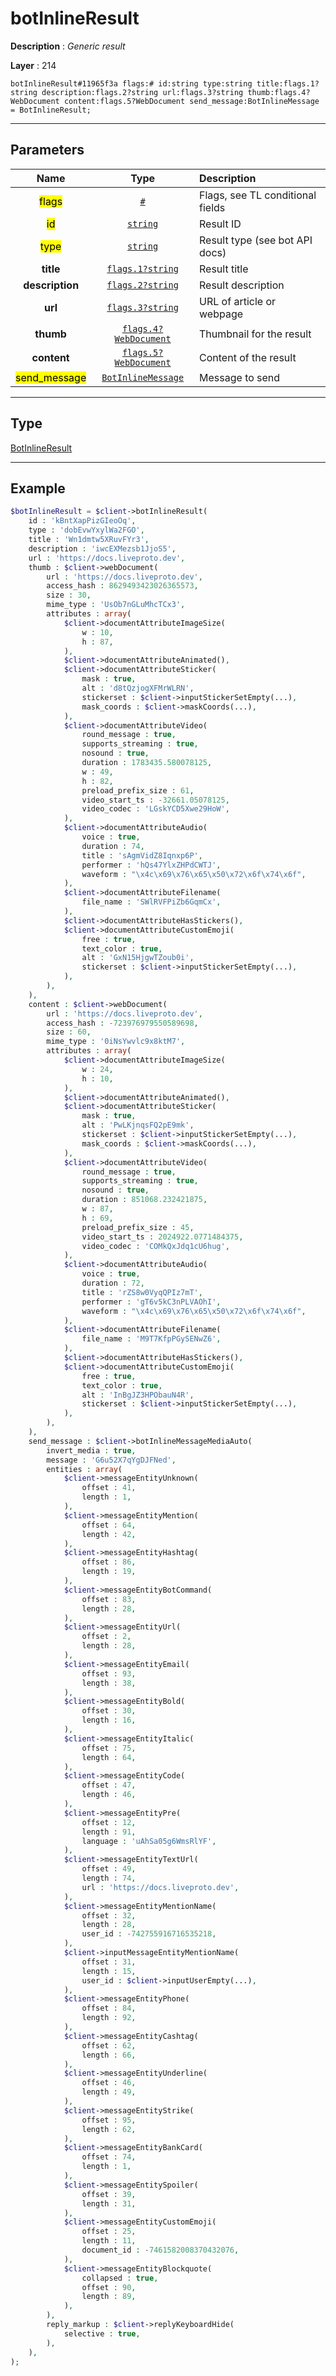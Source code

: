 # botInlineResult

**Description** : *Generic result*

**Layer** : 214

```tl
botInlineResult#11965f3a flags:# id:string type:string title:flags.1?string description:flags.2?string url:flags.3?string thumb:flags.4?WebDocument content:flags.5?WebDocument send_message:BotInlineMessage = BotInlineResult;
```

---

## Parameters

| Name | Type | Description |
| :---: | :---: | :--- |
| <mark>flags</mark> | [`#`](type/#) | Flags, see TL conditional fields |
| <mark>id</mark> | [`string`](type/string) | Result ID |
| <mark>type</mark> | [`string`](type/string) | Result type (see bot API docs) |
| **title** | [`flags.1?string`](type/string) | Result title |
| **description** | [`flags.2?string`](type/string) | Result description |
| **url** | [`flags.3?string`](type/string) | URL of article or webpage |
| **thumb** | [`flags.4?WebDocument`](type/WebDocument) | Thumbnail for the result |
| **content** | [`flags.5?WebDocument`](type/WebDocument) | Content of the result |
| <mark>send_message</mark> | [`BotInlineMessage`](type/BotInlineMessage) | Message to send |

---

## Type

[BotInlineResult](type/BotInlineResult)

---

## Example

```php
$botInlineResult = $client->botInlineResult(
	id : 'kBntXapPizGIeoOq',
	type : 'dobEvwYxylWa2FGO',
	title : 'Wn1dmtw5XRuvFYr3',
	description : 'iwcEXMezsb1JjoS5',
	url : 'https://docs.liveproto.dev',
	thumb : $client->webDocument(
		url : 'https://docs.liveproto.dev',
		access_hash : 8629493423026365573,
		size : 30,
		mime_type : 'UsOb7nGLuMhcTCx3',
		attributes : array(
			$client->documentAttributeImageSize(
				w : 10,
				h : 87,
			),
			$client->documentAttributeAnimated(),
			$client->documentAttributeSticker(
				mask : true,
				alt : 'd8tQzjogXFMrWLRN',
				stickerset : $client->inputStickerSetEmpty(...),
				mask_coords : $client->maskCoords(...),
			),
			$client->documentAttributeVideo(
				round_message : true,
				supports_streaming : true,
				nosound : true,
				duration : 1783435.580078125,
				w : 49,
				h : 82,
				preload_prefix_size : 61,
				video_start_ts : -32661.05078125,
				video_codec : 'LGskYCD5Xwe29HoW',
			),
			$client->documentAttributeAudio(
				voice : true,
				duration : 74,
				title : 'sAgmVidZ8Iqnxp6P',
				performer : 'hQs47YlxZHPdCWTJ',
				waveform : "\x4c\x69\x76\x65\x50\x72\x6f\x74\x6f",
			),
			$client->documentAttributeFilename(
				file_name : 'SWlRVFPiZb6GqmCx',
			),
			$client->documentAttributeHasStickers(),
			$client->documentAttributeCustomEmoji(
				free : true,
				text_color : true,
				alt : 'GxN15HjgwTZoub0i',
				stickerset : $client->inputStickerSetEmpty(...),
			),
		),
	),
	content : $client->webDocument(
		url : 'https://docs.liveproto.dev',
		access_hash : -723976979550589698,
		size : 60,
		mime_type : '0iNsYwvlc9x8ktM7',
		attributes : array(
			$client->documentAttributeImageSize(
				w : 24,
				h : 10,
			),
			$client->documentAttributeAnimated(),
			$client->documentAttributeSticker(
				mask : true,
				alt : 'PwLKjnqsFQ2pE9mk',
				stickerset : $client->inputStickerSetEmpty(...),
				mask_coords : $client->maskCoords(...),
			),
			$client->documentAttributeVideo(
				round_message : true,
				supports_streaming : true,
				nosound : true,
				duration : 851068.232421875,
				w : 87,
				h : 69,
				preload_prefix_size : 45,
				video_start_ts : 2024922.0771484375,
				video_codec : 'COMkQxJdq1cU6hug',
			),
			$client->documentAttributeAudio(
				voice : true,
				duration : 72,
				title : 'rZS8w0VyqQPIz7mT',
				performer : 'gT6v5kC3nPLVAOhI',
				waveform : "\x4c\x69\x76\x65\x50\x72\x6f\x74\x6f",
			),
			$client->documentAttributeFilename(
				file_name : 'M9T7KfpPGySENwZ6',
			),
			$client->documentAttributeHasStickers(),
			$client->documentAttributeCustomEmoji(
				free : true,
				text_color : true,
				alt : 'InBgJZ3HPObauN4R',
				stickerset : $client->inputStickerSetEmpty(...),
			),
		),
	),
	send_message : $client->botInlineMessageMediaAuto(
		invert_media : true,
		message : 'G6u52X7qYgDJFNed',
		entities : array(
			$client->messageEntityUnknown(
				offset : 41,
				length : 1,
			),
			$client->messageEntityMention(
				offset : 64,
				length : 42,
			),
			$client->messageEntityHashtag(
				offset : 86,
				length : 19,
			),
			$client->messageEntityBotCommand(
				offset : 83,
				length : 28,
			),
			$client->messageEntityUrl(
				offset : 2,
				length : 28,
			),
			$client->messageEntityEmail(
				offset : 93,
				length : 38,
			),
			$client->messageEntityBold(
				offset : 30,
				length : 16,
			),
			$client->messageEntityItalic(
				offset : 75,
				length : 64,
			),
			$client->messageEntityCode(
				offset : 47,
				length : 46,
			),
			$client->messageEntityPre(
				offset : 12,
				length : 91,
				language : 'uAhSa05g6WmsRlYF',
			),
			$client->messageEntityTextUrl(
				offset : 49,
				length : 74,
				url : 'https://docs.liveproto.dev',
			),
			$client->messageEntityMentionName(
				offset : 32,
				length : 28,
				user_id : -742755916716535218,
			),
			$client->inputMessageEntityMentionName(
				offset : 31,
				length : 15,
				user_id : $client->inputUserEmpty(...),
			),
			$client->messageEntityPhone(
				offset : 84,
				length : 92,
			),
			$client->messageEntityCashtag(
				offset : 62,
				length : 66,
			),
			$client->messageEntityUnderline(
				offset : 46,
				length : 49,
			),
			$client->messageEntityStrike(
				offset : 95,
				length : 62,
			),
			$client->messageEntityBankCard(
				offset : 74,
				length : 1,
			),
			$client->messageEntitySpoiler(
				offset : 39,
				length : 31,
			),
			$client->messageEntityCustomEmoji(
				offset : 25,
				length : 11,
				document_id : -7461582008370432076,
			),
			$client->messageEntityBlockquote(
				collapsed : true,
				offset : 90,
				length : 89,
			),
		),
		reply_markup : $client->replyKeyboardHide(
			selective : true,
		),
	),
);
```